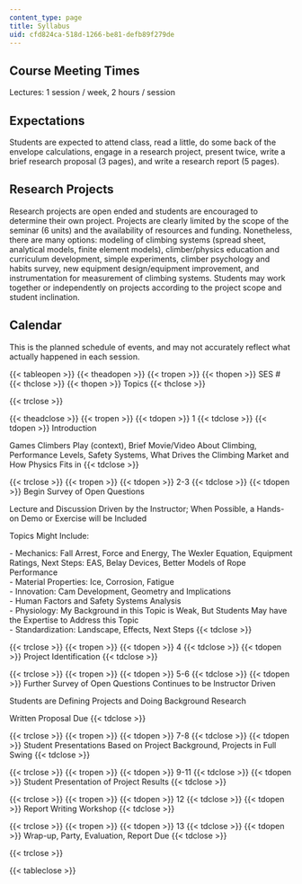 ```yaml
---
content_type: page
title: Syllabus
uid: cfd824ca-518d-1266-be81-defb89f279de
---
```


Course Meeting Times
--------------------

Lectures: 1 session / week, 2 hours / session

Expectations
------------

Students are expected to attend class, read a little, do some back of the envelope calculations, engage in a research project, present twice, write a brief research proposal (3 pages), and write a research report (5 pages).

Research Projects
-----------------

Research projects are open ended and students are encouraged to determine their own project. Projects are clearly limited by the scope of the seminar (6 units) and the availability of resources and funding. Nonetheless, there are many options: modeling of climbing systems (spread sheet, analytical models, finite element models), climber/physics education and curriculum development, simple experiments, climber psychology and habits survey, new equipment design/equipment improvement, and instrumentation for measurement of climbing systems. Students may work together or independently on projects according to the project scope and student inclination.

Calendar
--------

This is the planned schedule of events, and may not accurately reflect what actually happened in each session.

{{< tableopen >}}
{{< theadopen >}}
{{< tropen >}}
{{< thopen >}}
SES #
{{< thclose >}}
{{< thopen >}}
Topics
{{< thclose >}}

{{< trclose >}}

{{< theadclose >}}
{{< tropen >}}
{{< tdopen >}}
1
{{< tdclose >}}
{{< tdopen >}}
Introduction  
  
Games Climbers Play (context), Brief Movie/Video About Climbing, Performance Levels, Safety Systems, What Drives the Climbing Market and How Physics Fits in
{{< tdclose >}}

{{< trclose >}}
{{< tropen >}}
{{< tdopen >}}
2-3
{{< tdclose >}}
{{< tdopen >}}
Begin Survey of Open Questions  
  
Lecture and Discussion Driven by the Instructor; When Possible, a Hands-on Demo or Exercise will be Included  
  
Topics Might Include:  
  
\- Mechanics: Fall Arrest, Force and Energy, The Wexler Equation, Equipment Ratings, Next Steps: EAS, Belay Devices, Better Models of Rope Performance  
\- Material Properties: Ice, Corrosion, Fatigue  
\- Innovation: Cam Development, Geometry and Implications  
\- Human Factors and Safety Systems Analysis  
\- Physiology: My Background in this Topic is Weak, But Students May have the Expertise to Address this Topic  
\- Standardization: Landscape, Effects, Next Steps
{{< tdclose >}}

{{< trclose >}}
{{< tropen >}}
{{< tdopen >}}
4
{{< tdclose >}}
{{< tdopen >}}
Project Identification
{{< tdclose >}}

{{< trclose >}}
{{< tropen >}}
{{< tdopen >}}
5-6
{{< tdclose >}}
{{< tdopen >}}
Further Survey of Open Questions Continues to be Instructor Driven  
  
Students are Defining Projects and Doing Background Research  
  
Written Proposal Due
{{< tdclose >}}

{{< trclose >}}
{{< tropen >}}
{{< tdopen >}}
7-8
{{< tdclose >}}
{{< tdopen >}}
Student Presentations Based on Project Background, Projects in Full Swing
{{< tdclose >}}

{{< trclose >}}
{{< tropen >}}
{{< tdopen >}}
9-11
{{< tdclose >}}
{{< tdopen >}}
Student Presentation of Project Results
{{< tdclose >}}

{{< trclose >}}
{{< tropen >}}
{{< tdopen >}}
12
{{< tdclose >}}
{{< tdopen >}}
Report Writing Workshop
{{< tdclose >}}

{{< trclose >}}
{{< tropen >}}
{{< tdopen >}}
13
{{< tdclose >}}
{{< tdopen >}}
Wrap-up, Party, Evaluation, Report Due
{{< tdclose >}}

{{< trclose >}}

{{< tableclose >}}